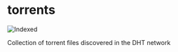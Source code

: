 torrents 
========
![Indexed](https://img.shields.io/badge/indexed-89876-blue)

Collection of torrent files discovered in the DHT network
